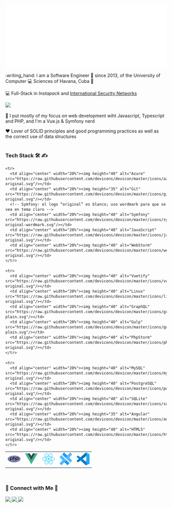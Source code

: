 <!-- Working GIF -->  
<img src="https://github.com/BURNING-SOLUTIONS/reeveng/blob/master/svg.svg" alt="dev_object" align="center" width="2000px" height="200"/> 
 <br> 
<p> :writing_hand: I am a Software Engineer 🧑‍ since 2013, of the University of Computer 💻 Sciences of Havana, Cuba 💪 </p>
<p> 💻 Full-Stack in <em>Instapack</em> and <a href="https://isnsecurity.com/"> International Security Networks </a> 
</p>
<p>
 <img src="https://media.giphy.com/media/WUlplcMpOCEmTGBtBW/giphy.gif"/>
</p>
 
:vulcan_salute: I put mostly of my focus on web development wiht Javascript, Typescript and PHP, and I'm a Vue.js & Symfony nerd
 
❤️ Lover of SOLID principles and good programming practices as well as the correct use of data structures <br><br>

### Tech Stack 🛠️ ✍️
<table>
  <tbody>
    <tr>
      <td align="center" width="20%"><img height="40" alt="PHP"       src="https://raw.githubusercontent.com/devicons/devicon/master/icons/php/php-original.svg"/></td>
      <td align="center" width="20%"><img height="40" alt="Vue.js"    src="https://raw.githubusercontent.com/devicons/devicon/master/icons/vuejs/vuejs-original.svg"/></td>
      <td align="center" width="20%"><img height="40" alt="React"     src="https://raw.githubusercontent.com/devicons/devicon/master/icons/react/react-original.svg"/></td>
      <td align="center" width="20%"><img height="40" alt="Capacitor" src="https://raw.githubusercontent.com/devicons/devicon/master/icons/capacitor/capacitor-original.svg"/></td>
      <td align="center" width="20%"><img height="40" alt="VS Code"   src="https://raw.githubusercontent.com/devicons/devicon/master/icons/vscode/vscode-original.svg"/></td>
    </tr>

    <tr>
      <td align="center" width="20%"><img height="40" alt="Azure"      src="https://raw.githubusercontent.com/devicons/devicon/master/icons/azure/azure-original.svg"/></td>
      <td align="center" width="20%"><img height="35" alt="Git"        src="https://raw.githubusercontent.com/devicons/devicon/master/icons/git/git-original.svg"/></td>
      <!-- Symfony: el logo “original” es blanco; uso wordmark para que se vea en tema claro -->
      <td align="center" width="20%"><img height="40" alt="Symfony"    src="https://raw.githubusercontent.com/devicons/devicon/master/icons/symfony/symfony-original-wordmark.svg"/></td>
      <td align="center" width="20%"><img height="40" alt="JavaScript" src="https://raw.githubusercontent.com/devicons/devicon/master/icons/javascript/javascript-original.svg"/></td>
      <td align="center" width="20%"><img height="40" alt="WebStorm"   src="https://raw.githubusercontent.com/devicons/devicon/master/icons/webstorm/webstorm-original.svg"/></td>
    </tr>

    <tr>
      <td align="center" width="20%"><img height="40" alt="Vuetify"    src="https://raw.githubusercontent.com/devicons/devicon/master/icons/vuetify/vuetify-original.svg"/></td>
      <td align="center" width="20%"><img height="40" alt="Linux"      src="https://raw.githubusercontent.com/devicons/devicon/master/icons/linux/linux-original.svg"/></td>
      <td align="center" width="20%"><img height="40" alt="GraphQL"    src="https://raw.githubusercontent.com/devicons/devicon/master/icons/graphql/graphql-plain.svg"/></td>
      <td align="center" width="20%"><img height="40" alt="Gulp"       src="https://raw.githubusercontent.com/devicons/devicon/master/icons/gulp/gulp-plain.svg"/></td>
      <td align="center" width="20%"><img height="40" alt="PhpStorm"   src="https://raw.githubusercontent.com/devicons/devicon/master/icons/phpstorm/phpstorm-original.svg"/></td>
    </tr>

    <tr>
      <td align="center" width="20%"><img height="40" alt="MySQL"      src="https://raw.githubusercontent.com/devicons/devicon/master/icons/mysql/mysql-original.svg"/></td>
      <td align="center" width="20%"><img height="40" alt="PostgreSQL" src="https://raw.githubusercontent.com/devicons/devicon/master/icons/postgresql/postgresql-original.svg"/></td>
      <td align="center" width="20%"><img height="40" alt="SQLite"     src="https://raw.githubusercontent.com/devicons/devicon/master/icons/sqlite/sqlite-original.svg"/></td>
      <td align="center" width="20%"><img height="35" alt="Angular"    src="https://raw.githubusercontent.com/devicons/devicon/master/icons/angularjs/angularjs-original.svg"/></td>
      <td align="center" width="20%"><img height="40" alt="HTML5"      src="https://raw.githubusercontent.com/devicons/devicon/master/icons/html5/html5-original.svg"/></td>
    </tr>
  </tbody>
</table>
<br>
<h3>🤛 Connect with Me 🤜</h3> 
<a href="https://www.linkedin.com/in/juan-ram%C3%B3n-borges-de-le%C3%B3n-6097bb168/">
  <img height="22px" src="https://cdn.jsdelivr.net/gh/devicons/devicon/icons/linkedin/linkedin-original.svg"/>
</a>
<a href="https://github.com/rborges89">
  <img height="22px" src="https://cdn.jsdelivr.net/gh/devicons/devicon/icons/github/github-original.svg"/>
</a>
<a href="mailto:ramon.vidala89@gmail.com">
  <img height="22px" src="https://cdn.jsdelivr.net/gh/simple-icons/simple-icons/icons/gmail.svg"/>
</a>
